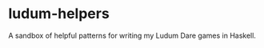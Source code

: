 ludum-helpers
=============

A sandbox of helpful patterns for writing my Ludum Dare games in Haskell.
